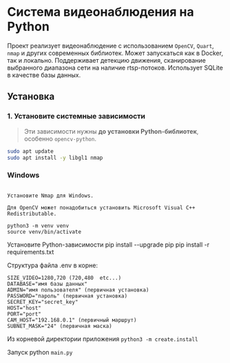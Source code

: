 # Система видеонаблюдения на Python

Проект реализует видеонаблюдение с использованием `OpenCV`, `Quart`, `nmap` и других современных библиотек. Может запускаться как в Docker, так и локально.
Поддерживает детекцию движения, сканирование выбранного диапазона сети на наличие rtsp-потоков.
Использует SQLite в качестве базы данных.

## Установка

### 1. Установите системные зависимости

> Эти зависимости нужны **до установки Python-библиотек**, особенно `opencv-python`.

```bash
sudo apt update
sudo apt install -y libgl1 nmap
```

### Windows
```Установите Python 3.12+ (обязательно выберите опцию "Add Python to PATH").

Установите Nmap для Windows.

Для OpenCV может понадобиться установить Microsoft Visual C++ Redistributable.
```

```Создайте и активируйте виртуальное окружение
python3 -m venv venv
source venv/bin/activate
```

Установите Python-зависимости
pip install --upgrade pip
pip install -r requirements.txt

Структура файла .env в корне:
```
SIZE_VIDEO=1280,720 (720,480  etc...)
DATABASE="имя базы данных"
ADMIN="имя пользователя" (первичная установка)
PASSWORD="пароль" (первичная установка)
SECRET_KEY="secret_key"
HOST="host"
PORT="port"
CAM_HOST="192.168.0.1" (первичный маршрут)
SUBNET_MASK="24" (первичная маска)
```

Из корневой директории приложения
```python3 -m create.install```

Запуск
python ```main.py```
